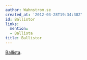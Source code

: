 ```yaml
---
author: Wahnstrom.se
created_at: '2012-03-28T19:34:38Z'
id: Ballistor
links:
  mention:
  - Ballista
title: Ballistor
---
```


[Ballista].

  [Ballista]: Ballista